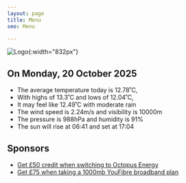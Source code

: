 ```yaml
---
layout: page
title: Menu
seo: Menu

---
```


![Logo](/images/logo.jpg){:width="832px"}

<!-- weather_marker starts -->
## On Monday, 20 October 2025

- The average temperature today is 12.78˚C,
- With highs of 13.3˚C and lows of 12.04˚C,
- It may feel like 12.49˚C with moderate rain
- The wind speed is 2.24m/s and visibility is 10000m
- The pressure is 988hPa and humidity is 91%
- The sun will rise at 06:41 and set at 17:04

<!-- weather_marker ends -->

## Sponsors

- [Get £50 credit when switching to Octopus Energy](https://bit.ly/3oD1nnS)
- [Get £75 when taking a 1000mb YouFibre broadband plan](https://aklam.io/91zWhU?)
